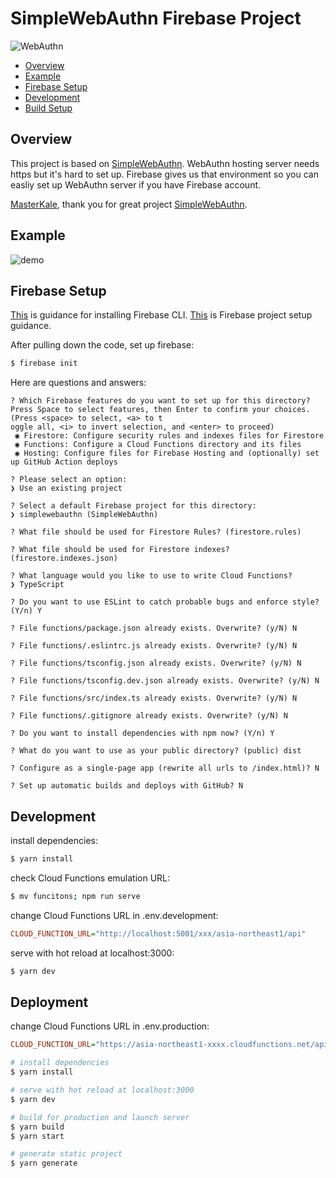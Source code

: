 
<!-- omit in toc -->
# SimpleWebAuthn Firebase Project
![WebAuthn](https://img.shields.io/badge/WebAuthn-Simplified-blueviolet?style=for-the-badge&logo=WebAuthn)

- [Overview](#overview)
- [Example](#example)
- [Firebase Setup](#firebase-setup)
- [Development](#deployment)
- [Build Setup](#build-setup)

## Overview

This project is based on [SimpleWebAuthn](https://github.com/MasterKale/SimpleWebAuthn). WebAuthn hosting server needs https but it's hard to set up. Firebase gives us that environment so you can easliy set up WebAuthn server if you have Firebase account. 

[MasterKale](https://github.com/MasterKale), thank you for great project [SimpleWebAuthn](https://github.com/MasterKale/SimpleWebAuthn).

## Example

![demo](https://user-images.githubusercontent.com/22928833/187209318-994c3854-cfff-4912-82ef-97256b0381f6.gif)

## Firebase Setup

[This](https://firebase.google.com/docs/cli?hl=en) is guidance for installing Firebase CLI. [This](https://cloud.google.com/firestore/docs/client/get-firebase) is Firebase project setup guidance.

After pulling down the code, set up firebase:
```bash
$ firebase init
```

Here are questions and answers:
```
? Which Firebase features do you want to set up for this directory? Press Space to select features, then Enter to confirm your choices. (Press <space> to select, <a> to t
oggle all, <i> to invert selection, and <enter> to proceed)
 ◉ Firestore: Configure security rules and indexes files for Firestore
 ◉ Functions: Configure a Cloud Functions directory and its files
 ◉ Hosting: Configure files for Firebase Hosting and (optionally) set up GitHub Action deploys

? Please select an option:
❯ Use an existing project

? Select a default Firebase project for this directory:
❯ simplewebauthn (SimpleWebAuthn)

? What file should be used for Firestore Rules? (firestore.rules)

? What file should be used for Firestore indexes? (firestore.indexes.json)

? What language would you like to use to write Cloud Functions?
❯ TypeScript

? Do you want to use ESLint to catch probable bugs and enforce style? (Y/n) Y

? File functions/package.json already exists. Overwrite? (y/N) N

? File functions/.eslintrc.js already exists. Overwrite? (y/N) N

? File functions/tsconfig.json already exists. Overwrite? (y/N) N

? File functions/tsconfig.dev.json already exists. Overwrite? (y/N) N

? File functions/src/index.ts already exists. Overwrite? (y/N) N

? File functions/.gitignore already exists. Overwrite? (y/N) N

? Do you want to install dependencies with npm now? (Y/n) Y

? What do you want to use as your public directory? (public) dist

? Configure as a single-page app (rewrite all urls to /index.html)? N

? Set up automatic builds and deploys with GitHub? N
```

## Development

install dependencies:
```sh
$ yarn install
```

check Cloud Functions emulation URL:
```sh
$ mv funcitons; npm run serve
```

change Cloud Functions URL in .env.development:
```ini
CLOUD_FUNCTION_URL="http://localhost:5001/xxx/asia-northeast1/api"
```

serve with hot reload at localhost:3000:
```sh
$ yarn dev
```

## Deployment

change Cloud Functions URL in .env.production:
```ini
CLOUD_FUNCTION_URL="https://asia-northeast1-xxxx.cloudfunctions.net/api"
```

```bash
# install dependencies
$ yarn install

# serve with hot reload at localhost:3000
$ yarn dev

# build for production and launch server
$ yarn build
$ yarn start

# generate static project
$ yarn generate
```